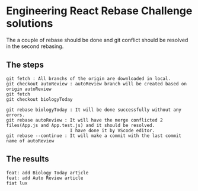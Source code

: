 # Engineering React Rebase Challenge solutions

The a couple of rebase should be done and git conflict should be resolved in the second rebasing.

## The steps


```
git fetch : All branchs of the origin are downloaded in local.
git checkout autoReview : autoReview branch will be created based on origin autoReview
git fetch
git checkout biologyToday

git rebase biologyToday : It will be done successfully without any errors.
git rebase autoReview : It will have the merge conflicted 2 files(App.js and App.test.js) and it should be resolved.
                        I have done it by VScode editor.
git rebase --continue : It will make a commit with the last commit name of autoReview
```

## The results
```
feat: add Biology Today article
feat: add Auto Review article
fiat lux
```
